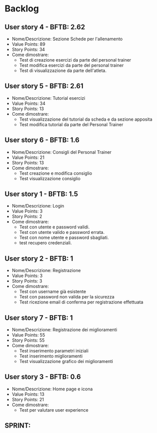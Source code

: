 # Backlog

## User story 4 - BFTB: 2.62
* Nome/Descrizione: Sezione Schede per l'allenamento
* Value Points: 89
* Story Points: 34
* Come dimostrare: 
  * Test di creazione esercizi da parte del personal trainer
  * Test modifica esercizi da parte del personal trainer
  * Test di visualizzazione da parte dell'atleta. 

## User story 5 - BFTB: 2.61
* Nome/Descrizione: Tutorial esercizi
* Value Points: 34
* Story Points: 13
* Come dimostrare: 
  * Test visualizzazione del tutorial da scheda e da sezione apposita
  * Test modifica tutorial da parte del Personal Trainer

## User story 6 - BFTB: 1.6
* Nome/Descrizione: Consigli del Personal Trainer 
* Value Points: 21
* Story Points: 13
* Come dimostrare: 
  * Test creazione e modifica consiglio
  * Test visualizzazione consiglio

## User story 1 - BFTB: 1.5
* Nome/Descrizione: Login
* Value Points: 3
* Story Points: 2
* Come dimostrare: 
  * Test con utente e password validi.
  * Test con utente valido e password errata.
  * Test con nome utente e password sbagliati.
  * test recupero credenziali.


## User story 2 - BFTB: 1
* Nome/Descrizione: Registrazione
* Value Points: 3
* Story Points: 3
* Come dimostrare: 
  * Test con username già esistente
  * Test con password non valida per la sicurezza
  * Test ricezione email di conferma per registrazione effettuata

## User story 7 - BFTB: 1 
* Nome/Descrizione: Registrazione dei miglioramenti
* Value Points: 55
* Story Points: 55
* Come dimostrare: 
  * Test inserimento parametri iniziali
  * Test inserimento miglioramenti
  * Test visualizzazione grafico dei miglioramenti

## User story 3 - BFTB: 0.6
* Nome/Descrizione: Home page e icona
* Value Points: 13
* Story Points: 21
* Come dimostrare: 
  * Test per valutare user experience



## SPRINT:


